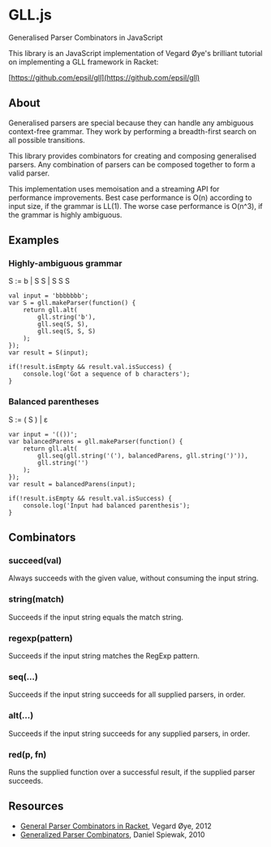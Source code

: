GLL.js
======

Generalised Parser Combinators in JavaScript

This library is an JavaScript implementation of Vegard Øye's brilliant
tutorial on implementing a GLL framework in Racket:

[https://github.com/epsil/gll](https://github.com/epsil/gll)

About
-----

Generalised parsers are special because they can handle any ambiguous
context-free grammar. They work by performing a breadth-first search
on all possible transitions.

This library provides combinators for creating and composing
generalised parsers. Any combination of parsers can be composed
together to form a valid parser.

This implementation uses memoisation and a streaming API for
performance improvements. Best case performance is O(n) according to
input size, if the grammar is LL(1). The worse case performance is
O(n^3), if the grammar is highly ambiguous.

Examples
--------

### Highly-ambiguous grammar

S := b | S S | S S S

    val input = 'bbbbbbb';
    var S = gll.makeParser(function() {
        return gll.alt(
            gll.string('b'),
            gll.seq(S, S),
            gll.seq(S, S, S)
        );
    });
    var result = S(input);

    if(!result.isEmpty && result.val.isSuccess) {
        console.log('Got a sequence of b characters');
    }


### Balanced parentheses

S := ( S ) | ε

    var input = '(())';
    var balancedParens = gll.makeParser(function() {
        return gll.alt(
            gll.seq(gll.string('('), balancedParens, gll.string(')')),
            gll.string('')
        );
    });
    var result = balancedParens(input);

    if(!result.isEmpty && result.val.isSuccess) {
        console.log('Input had balanced parenthesis');
    }

Combinators
-----------

### succeed(val)

Always succeeds with the given value, without consuming the input
string.

### string(match)

Succeeds if the input string equals the match string.

### regexp(pattern)

Succeeds if the input string matches the RegExp pattern.

### seq(...)

Succeeds if the input string succeeds for all supplied parsers, in
order.

### alt(...)

Succeeds if the input string succeeds for any supplied parsers, in
order.

### red(p, fn)

Runs the supplied function over a successful result, if the supplied
parser succeeds.

Resources
---------

* [General Parser Combinators in Racket](https://github.com/epsil/gll),
  Vegard Øye, 2012
* [Generalized Parser Combinators](http://www.cs.uwm.edu/~dspiewak/papers/generalized-parser-combinators.pdf),
  Daniel Spiewak, 2010
